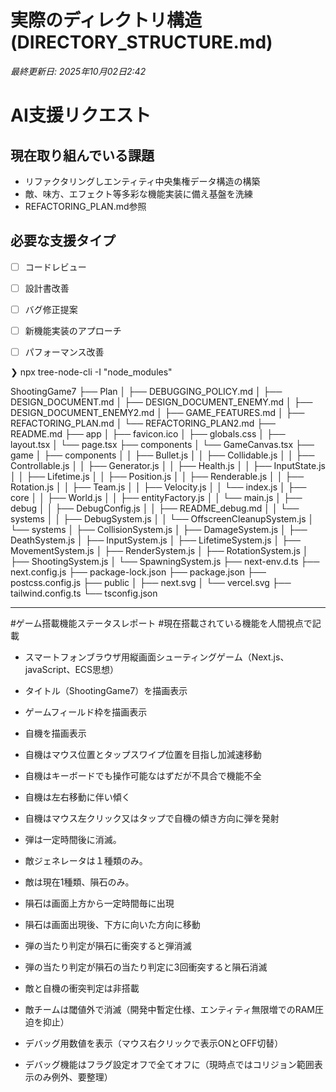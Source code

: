 # 実際のディレクトリ構造 (DIRECTORY_STRUCTURE.md)

*最終更新日: 2025年10月02日2:42*

# AI支援リクエスト
## 現在取り組んでいる課題
- リファクタリングしエンティティ中央集権データ構造の構築
- 敵、味方、エフェクト等多彩な機能実装に備え基盤を洗練
- REFACTORING_PLAN.md参照

## 必要な支援タイプ
- [ ] コードレビュー
- [ ] 設計書改善
- [ ] バグ修正提案
- [ ] 新機能実装のアプローチ
- [ ] パフォーマンス改善


❯ npx tree-node-cli -I "node_modules"

ShootingGame7
├── Plan
│   ├── DEBUGGING_POLICY.md
│   ├── DESIGN_DOCUMENT.md
│   ├── DESIGN_DOCUMENT_ENEMY.md
│   ├── DESIGN_DOCUMENT_ENEMY2.md
│   ├── GAME_FEATURES.md
│   ├── REFACTORING_PLAN.md
│   └── REFACTORING_PLAN2.md
├── README.md
├── app
│   ├── favicon.ico
│   ├── globals.css
│   ├── layout.tsx
│   └── page.tsx
├── components
│   └── GameCanvas.tsx
├── game
│   ├── components
│   │   ├── Bullet.js
│   │   ├── Collidable.js
│   │   ├── Controllable.js
│   │   ├── Generator.js
│   │   ├── Health.js
│   │   ├── InputState.js
│   │   ├── Lifetime.js
│   │   ├── Position.js
│   │   ├── Renderable.js
│   │   ├── Rotation.js
│   │   ├── Team.js
│   │   ├── Velocity.js
│   │   └── index.js
│   ├── core
│   │   ├── World.js
│   │   ├── entityFactory.js
│   │   └── main.js
│   ├── debug
│   │   ├── DebugConfig.js
│   │   ├── README_debug.md
│   │   └── systems
│   │       ├── DebugSystem.js
│   │       └── OffscreenCleanupSystem.js
│   └── systems
│       ├── CollisionSystem.js
│       ├── DamageSystem.js
│       ├── DeathSystem.js
│       ├── InputSystem.js
│       ├── LifetimeSystem.js
│       ├── MovementSystem.js
│       ├── RenderSystem.js
│       ├── RotationSystem.js
│       ├── ShootingSystem.js
│       └── SpawningSystem.js
├── next-env.d.ts
├── next.config.js
├── package-lock.json
├── package.json
├── postcss.config.js
├── public
│   ├── next.svg
│   └── vercel.svg
├── tailwind.config.ts
└── tsconfig.json

---

#ゲーム搭載機能ステータスレポート
#現在搭載されている機能を人間視点で記載

- スマートフォンブラウザ用縦画面シューティングゲーム（Next.js、javaScript、ECS思想）
- タイトル（ShootingGame7）を描画表示
- ゲームフィールド枠を描画表示
- 自機を描画表示
- 自機はマウス位置とタップスワイプ位置を目指し加減速移動
- 自機はキーボードでも操作可能なはずだが不具合で機能不全
- 自機は左右移動に伴い傾く
- 自機はマウス左クリック又はタップで自機の傾き方向に弾を発射
- 弾は一定時間後に消滅。
- 敵ジェネレータは１種類のみ。
- 敵は現在1種類、隕石のみ。
- 隕石は画面上方から一定時間毎に出現
- 隕石は画面出現後、下方に向いた方向に移動
- 弾の当たり判定が隕石に衝突すると弾消滅
- 弾の当たり判定が隕石の当たり判定に3回衝突すると隕石消滅
- 敵と自機の衝突判定は非搭載

- 敵チームは閾値外で消滅（開発中暫定仕様、エンティティ無限増でのRAM圧迫を抑止）
- デバッグ用数値を表示（マウス右クリックで表示ONとOFF切替）
- デバッグ機能はフラグ設定オフで全てオフに（現時点ではコリジョン範囲表示のみ例外、要整理）

